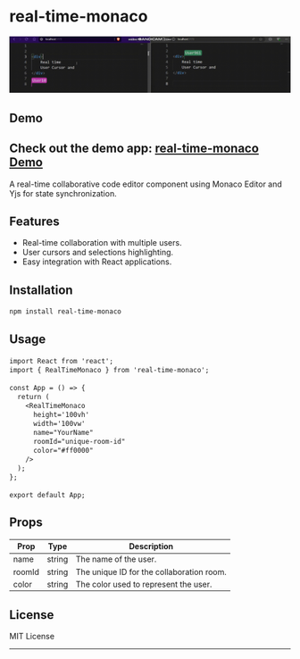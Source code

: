 # real-time-monaco
![Real-time Monaco Editor](./src/real-time-monaco.gif)
## Demo

Check out the demo app: [real-time-monaco Demo](https://real-time-monaco.vercel.app/)
---
A real-time collaborative code editor component using Monaco Editor and Yjs for state synchronization.

## Features

- Real-time collaboration with multiple users.
- User cursors and selections highlighting.
- Easy integration with React applications.

## Installation

```bash
npm install real-time-monaco
```

## Usage

```tsx
import React from 'react';
import { RealTimeMonaco } from 'real-time-monaco';

const App = () => {
  return (
    <RealTimeMonaco
      height='100vh'
      width='100vw'
      name="YourName"
      roomId="unique-room-id"
      color="#ff0000"
    />
  );
};

export default App;
```

## Props

| Prop   | Type   | Description                        |
| ------ | ------ | ---------------------------------- |
| name   | string | The name of the user.              |
| roomId | string | The unique ID for the collaboration room. |
| color  | string | The color used to represent the user. |

## License

MIT License

---
